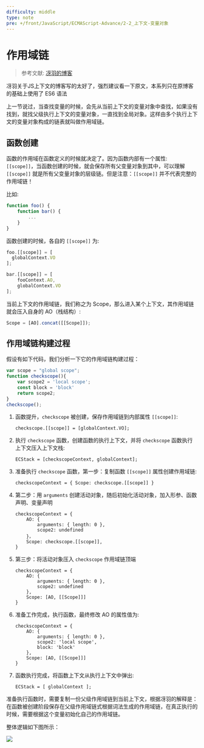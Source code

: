 ```yaml
---
difficulty: middle
type: note
pre: +/front/JavaScript/ECMAScript-Advance/2-2_上下文-变量对象
---
```


# 作用域链

> 参考文献: [冴羽的博客](https://github.com/mqyqingfeng/Blog/issues/6)  

<p class="tip">冴羽关于JS上下文的博客写的太好了，强烈建议看一下原文，本系列只在原博客的基础上使用了 ES6 语法</p>

上一节说过，当查找变量的时候，会先从当前上下文的变量对象中查找，如果没有找到，就找父级执行上下文的变量对象，一直找到全局对象。这样由多个执行上下文的变量对象构成的链表就叫做作用域链。

## 函数创建

函数的作用域在函数定义的时候就决定了。因为函数内部有一个属性: `[[scope]]`，当函数创建的时候，就会保存所有父变量对象到其中，可以理解 `[[scope]]` 就是所有父变量对象的层级链。但是注意：`[[scope]]` 并不代表完整的作用域链！

比如:

```js
function foo() {
    function bar() {
        ...
    }
}
```

函数创建的时候，各自的 `[[scope]]` 为:

```js
foo.[[scope]] = [
  globalContext.VO
];

bar.[[scope]] = [
    fooContext.AO,
    globalContext.VO
];
```

当前上下文的作用域链，我们称之为 Scope，那么进入某个上下文，其作用域链就会压入自身的 AO（栈结构）:

```js
Scope = [AO].concat([[Scope]]);
```

## 作用域链构建过程

假设有如下代码，我们分析一下它的作用域链构建过程：

```js
var scope = "global scope";
function checkscope(){
    var scope2 = 'local scope';
    const block = 'block'
    return scope2;
}
checkscope();
```

1. 函数提升，`checkscope` 被创建，保存作用域链到内部属性 `[[scope]]`:
    ```
    checkscope.[[scope]] = [globalContext.VO];
    ```

2. 执行 `checkscope` 函数，创建函数的执行上下文，并将 `checkscope` 函数执行上下文压入上下文栈:
    ```
    ECStack = [checkscopeContext, globalContext];
    ```

3. 准备执行 `checkscope` 函数，第一步：复制函数 `[[scope]]` 属性创建作用域链:
    ```
    checkscopeContext = { Scope: checkscope.[[scope]] }
    ```
4. 第二步：用 `arguments` 创建活动对象，随后初始化活动对象，加入形参、函数声明、变量声明
    ```
    checkscopeContext = {
        AO: {
            arguments: { length: 0 },
            scope2: undefined
        }，
        Scope: checkscope.[[scope]],
    }
    ```
5. 第三步：将活动对象压入 `checkscope` 作用域链顶端
    ```
    checkscopeContext = {
        AO: {
            arguments: { length: 0 },
            scope2: undefined
        },
        Scope: [AO, [[Scope]]]
    }
    ```
6. 准备工作完成，执行函数，最终修改 AO 的属性值为:
    ```
    checkscopeContext = {
        AO: {
            arguments: { length: 0 },
            scope2: 'local scope',
            block: 'block'
        },
        Scope: [AO, [[Scope]]]
    }
    ```
7. 函数执行完成，将函数上下文从执行上下文中弹出:
    ```
    ECStack = [ globalContext ];
    ```

准备执行函数时，需要复制一份父级作用域链到当前上下文，根据冴羽的解释是：在函数被创建阶段保存在父级作用域链式根据词法生成的作用域链，在真正执行的时候，需要根据这个变量初始化自己的作用域链。

整体逻辑如下图所示：

<img src="https://pionpill-1316521854.cos.ap-shanghai.myqcloud.com/blog/diagrams/front/JavaScript/EcmaScript-Advance/context-chain.svg">
